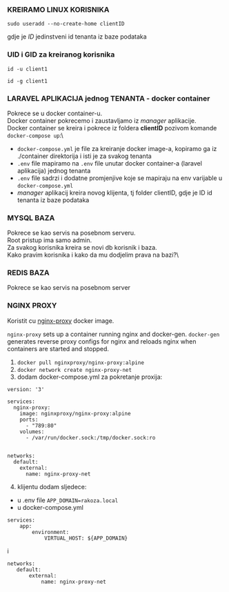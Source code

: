 ### KREIRAMO LINUX KORISNIKA

`sudo useradd --no-create-home clientID`

gdje je *ID* jedinstveni id tenanta iz baze podataka

### UID i GID za kreiranog korisnika

`id -u client1`

`id -g client1`

### LARAVEL APLIKACIJA jednog TENANTA - docker container
Pokrece se u docker container-u.\
Docker container pokrecemo i zaustavljamo iz *manager* aplikacije.\
Docker container se kreira i pokrece iz foldera **clientID** pozivom komande `docker-compose up`:\
- `docker-compose.yml` je file za kreiranje docker image-a, kopiramo ga iz ./container direktorija i isti je za svakog tenanta
- `.env` file mapiramo na `.env` file unutar docker container-a (laravel aplikacija) jednog tenanta
- `.env` file sadrzi i dodatne promjenjive koje se mapiraju na env varijable u `docker-compose.yml`
- *manager* aplikacij kreira novog klijenta, tj folder clientID, gdje je ID id tenanta iz baze podataka


### MYSQL BAZA

Pokrece se kao servis na posebnom serveru.\
Root pristup ima samo admin.\
Za svakog korisnika kreira se novi db korisnik i baza.\
Kako pravim korisnika i kako da mu dodjelim prava na bazi?\

### REDIS BAZA

Pokrece se kao servis na posebnom server

### NGINX PROXY

Koristit cu [nginx-proxy](https://github.com/nginx-proxy/nginx-proxy) docker image.

`nginx-proxy` sets up a container running nginx and docker-gen. `docker-gen` generates reverse proxy configs for nginx and reloads nginx when containers are started and stopped.


1. `docker pull nginxproxy/nginx-proxy:alpine`
2. `docker network create nginx-proxy-net`
3. dodam docker-compose.yml za pokretanje proxija:
```
version: '3'

services:
  nginx-proxy:
    image: nginxproxy/nginx-proxy:alpine
    ports:
      - "789:80"
    volumes:
      - /var/run/docker.sock:/tmp/docker.sock:ro


networks:
  default:
    external:
      name: nginx-proxy-net

```
4. klijentu dodam sljedece:
 - u .env file `APP_DOMAIN=rakoza.local`
 - u docker-compose.yml
```
services:
    app:
        environment:
            VIRTUAL_HOST: ${APP_DOMAIN}
```
i
 ```
 networks:
    default:
        external:
            name: nginx-proxy-net
```
